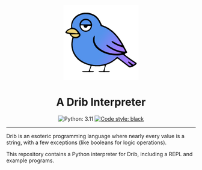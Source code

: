 <p align="center">
    <img width="200" height="200" src="/docs/drib-readme.png">
</p>

<h1 align="center">A Drib Interpreter</h1>

<p align="center">
    <img alt="Python: 3.11" src="https://img.shields.io/badge/python-3.11-3572A5.svg">
    <a href="https://github.com/psf/black"><img alt="Code style: black" src="https://img.shields.io/badge/code%20style-black-000000.svg"></a>
</p>

---

Drib is an esoteric programming language where nearly every value is a string, with a few exceptions (like booleans for logic operations).

This repository contains a Python interpreter for Drib, including a REPL and example programs.
